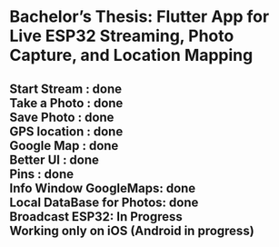 # Bachelor’s Thesis: Flutter App for Live ESP32 Streaming, Photo Capture, and Location Mapping
Start Stream : done <br />
Take a Photo : done  <br />
Save Photo : done <br />
GPS location : done  <br />
Google Map : done <br />
Better UI : done <br />
Pins : done  <br />
Info Window GoogleMaps: done <br />
Local DataBase for Photos: done <br />
Broadcast ESP32: In Progress <br />
Working only on iOS (Android in progress)
--

